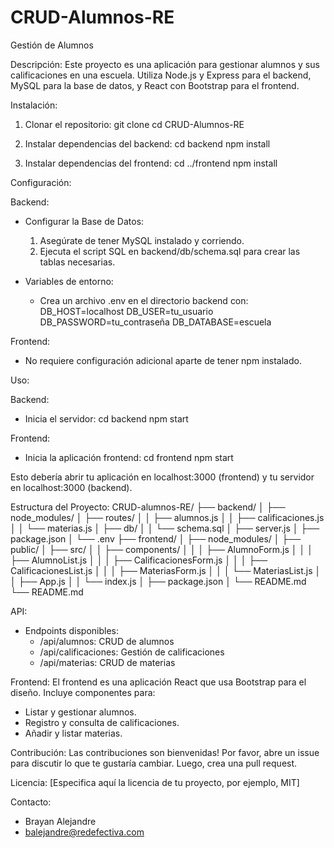 # CRUD-Alumnos-RE

Gestión de Alumnos 

Descripción:
Este proyecto es una aplicación para gestionar alumnos y sus calificaciones en una escuela. Utiliza Node.js y Express para el backend, MySQL para la base de datos, y React con Bootstrap para el frontend.

Instalación:

1. Clonar el repositorio:
   git clone 
   cd CRUD-Alumnos-RE

2. Instalar dependencias del backend:
   cd backend
   npm install

3. Instalar dependencias del frontend:
   cd ../frontend
   npm install

Configuración:

Backend:
- Configurar la Base de Datos:
  1. Asegúrate de tener MySQL instalado y corriendo.
  2. Ejecuta el script SQL en backend/db/schema.sql para crear las tablas necesarias.

- Variables de entorno:
  - Crea un archivo .env en el directorio backend con:
    DB_HOST=localhost
    DB_USER=tu_usuario
    DB_PASSWORD=tu_contraseña
    DB_DATABASE=escuela

Frontend:
- No requiere configuración adicional aparte de tener npm instalado.

Uso:

Backend:
- Inicia el servidor:
  cd backend
  npm start

Frontend:
- Inicia la aplicación frontend:
  cd frontend
  npm start

Esto debería abrir tu aplicación en localhost:3000 (frontend) y tu servidor en localhost:3000 (backend).

Estructura del Proyecto:
CRUD-alumnos-RE/
├── backend/
│   ├── node_modules/
│   ├── routes/
│   │   ├── alumnos.js
│   │   ├── calificaciones.js
│   │   └── materias.js
│   ├── db/
│   │   └── schema.sql
│   ├── server.js
│   ├── package.json
│   └── .env
├── frontend/
│   ├── node_modules/
│   ├── public/
│   ├── src/
│   │   ├── components/
│   │   │   ├── AlumnoForm.js
│   │   │   ├── AlumnoList.js
│   │   │   ├── CalificacionesForm.js
│   │   │   ├── CalificacionesList.js
│   │   │   ├── MateriasForm.js
│   │   │   └── MateriasList.js
│   │   ├── App.js
│   │   └── index.js
│   ├── package.json
│   └── README.md
└── README.md

API:
- Endpoints disponibles:
  - /api/alumnos: CRUD de alumnos
  - /api/calificaciones: Gestión de calificaciones
  - /api/materias: CRUD de materias

Frontend:
El frontend es una aplicación React que usa Bootstrap para el diseño. Incluye componentes para:
- Listar y gestionar alumnos.
- Registro y consulta de calificaciones.
- Añadir y listar materias.

Contribución:
Las contribuciones son bienvenidas! Por favor, abre un issue para discutir lo que te gustaría cambiar. Luego, crea una pull request.

Licencia:
[Especifica aquí la licencia de tu proyecto, por ejemplo, MIT]

Contacto:
- Brayan Alejandre
- balejandre@redefectiva.com
